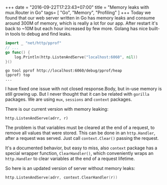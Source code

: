 +++
date = "2016-09-22T17:23:43+07:00"
title = "Memory leaks with mux.Router in Go"
tags= [ "Go", "Memory", "Profiling" ]
+++
Today we found that our web server written in Go has memory leaks and consume around 300M of memory, which is really a lot for our app. After restart it's back to ~10M but each hour increased by few more. Golang has nice built-in tools to debug and find leaks.
<!--more-->
```go
import _ "net/http/pprof"
// ...
go func() {
	log.Println(http.ListenAndServe("localhost:6060", nil))
}()
```

```shell
go tool pprof http://localhost:6060/debug/pprof/heap
(pprof) top
...
```

I have fixed one issue with not closed response.Body, but in-use memory is still growing up. But I never thought that it can be related with `gorilla` packages. We are using `mux`, `sessions` and `context` packages.

There is our current version with memory leaking:
```golang
http.ListenAndServe(adrr, r)
```

The problem is that variables must be cleared at the end of a request, to remove all values that were stored. This can be done in an `http.Handler`, after a request was served. Just call `context.Clear()` passing the request.

It's a documented behavior, but easy to miss, also `context` package has a special wrapper function, `ClearHandler()`, which conveniently wraps an `http.Handler` to clear variables at the end of a request lifetime.

So here is an updated version of server without memory leaks:
```go
http.ListenAndServe(adrr, context.ClearHandler(r))
```

